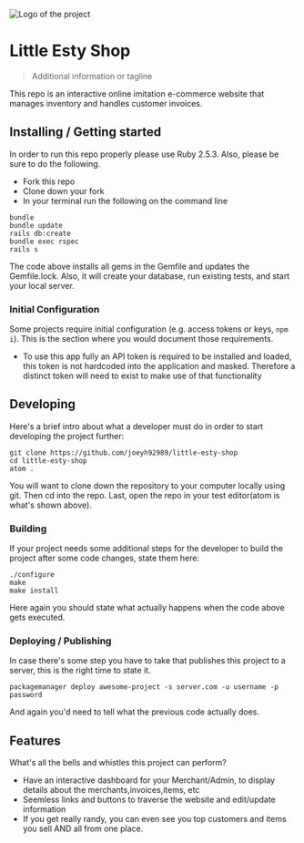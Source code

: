 ![Logo of the project](https://raw.githubusercontent.com/jehna/readme-best-practices/master/sample-logo.png)

# Little Esty Shop
> Additional information or tagline

This repo is an interactive online imitation e-commerce website that manages inventory and handles customer invoices.

## Installing / Getting started

In order to run this repo properly please use Ruby 2.5.3. Also, please be sure to do the following.
   - Fork this repo
   - Clone down your fork
   - In your terminal run the following on the command line

```shell
bundle
bundle update
rails db:create
bundle exec rspec
rails s
```

The code above installs all gems in the Gemfile and updates the Gemfile.lock. Also, it will create your database, run existing tests, and start your local server.

### Initial Configuration

Some projects require initial configuration (e.g. access tokens or keys, `npm i`).
This is the section where you would document those requirements.
* To use this app fully an API token is required to be installed and loaded, this token is not hardcoded into the application and masked. Therefore a distinct token will need to exist to make use of that functionality

## Developing

Here's a brief intro about what a developer must do in order to start developing
the project further:

```shell
git clone https://github.com/joeyh92989/little-esty-shop
cd little-esty-shop
atom . 
```

You will want to clone down the repository to your computer locally using git. Then cd into the repo. Last, open the repo in your test editor(atom is what's shown above).

### Building

If your project needs some additional steps for the developer to build the
project after some code changes, state them here:

```shell
./configure
make
make install
```

Here again you should state what actually happens when the code above gets
executed.

### Deploying / Publishing

In case there's some step you have to take that publishes this project to a
server, this is the right time to state it.

```shell
packagemanager deploy awesome-project -s server.com -u username -p password
```

And again you'd need to tell what the previous code actually does.

## Features

What's all the bells and whistles this project can perform?
* Have an interactive dashboard for your Merchant/Admin, to display details about the merchants,invoices,items, etc
* Seemless links and buttons to traverse the website and edit/update information
* If you get really randy, you can even see you top customers and items you sell AND all from one place.

